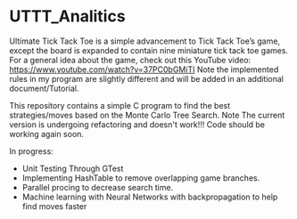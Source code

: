# UTTT_Analitics
Ultimate Tick Tack Toe is a simple advancement to Tick Tack Toe’s game, except the board is expanded to contain nine miniature tick tack toe games. For a general
idea about the game, check out this YouTube video: https://www.youtube.com/watch?v=37PC0bGMiTI Note the implemented rules in my program are slightly different and will be added in an additional document/Tutorial.

This repository contains a simple C program to find the best strategies/moves based on the Monte Carlo Tree Search. 
Note The current version is undergoing refactoring and doesn't work!!! Code should be working again soon.

In progress: 
+ Unit Testing Through GTest
+ Implementing HashTable to remove overlapping game branches.
+ Parallel procing to decrease search time.
+ Machine learning with Neural Networks with backpropagation to help find moves faster 

